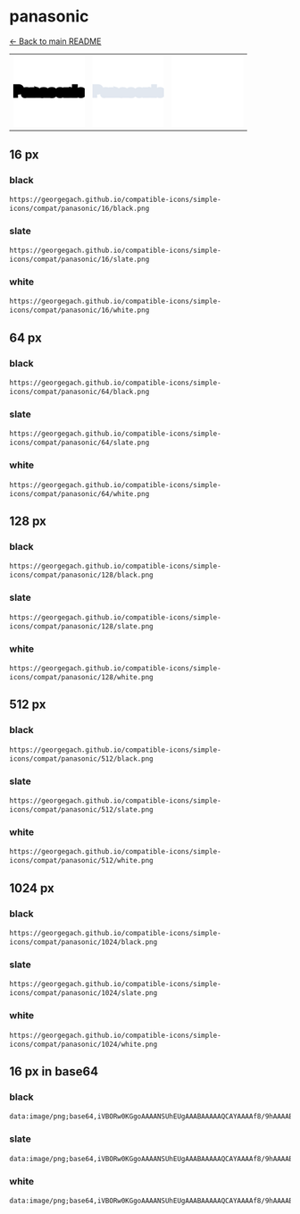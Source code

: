 # panasonic

[← Back to main README](../../README.md)

<table><tr>
  <td><img src="./128/black.png" width="128" alt="panasonic black icon" /></td>
  <td><img src="./128/slate.png" width="128" alt="panasonic slate icon" /></td>
  <td><img src="./128/white.png" width="128" alt="panasonic white icon" /></td>
</tr></table>

## 16 px

### black
```
https://georgegach.github.io/compatible-icons/simple-icons/compat/panasonic/16/black.png
```

### slate
```
https://georgegach.github.io/compatible-icons/simple-icons/compat/panasonic/16/slate.png
```

### white
```
https://georgegach.github.io/compatible-icons/simple-icons/compat/panasonic/16/white.png
```

## 64 px

### black
```
https://georgegach.github.io/compatible-icons/simple-icons/compat/panasonic/64/black.png
```

### slate
```
https://georgegach.github.io/compatible-icons/simple-icons/compat/panasonic/64/slate.png
```

### white
```
https://georgegach.github.io/compatible-icons/simple-icons/compat/panasonic/64/white.png
```

## 128 px

### black
```
https://georgegach.github.io/compatible-icons/simple-icons/compat/panasonic/128/black.png
```

### slate
```
https://georgegach.github.io/compatible-icons/simple-icons/compat/panasonic/128/slate.png
```

### white
```
https://georgegach.github.io/compatible-icons/simple-icons/compat/panasonic/128/white.png
```

## 512 px

### black
```
https://georgegach.github.io/compatible-icons/simple-icons/compat/panasonic/512/black.png
```

### slate
```
https://georgegach.github.io/compatible-icons/simple-icons/compat/panasonic/512/slate.png
```

### white
```
https://georgegach.github.io/compatible-icons/simple-icons/compat/panasonic/512/white.png
```

## 1024 px

### black
```
https://georgegach.github.io/compatible-icons/simple-icons/compat/panasonic/1024/black.png
```

### slate
```
https://georgegach.github.io/compatible-icons/simple-icons/compat/panasonic/1024/slate.png
```

### white
```
https://georgegach.github.io/compatible-icons/simple-icons/compat/panasonic/1024/white.png
```

## 16 px in base64

### black
```
data:image/png;base64,iVBORw0KGgoAAAANSUhEUgAAABAAAAAQCAYAAAAf8/9hAAAABmJLR0QA/wD/AP+gvaeTAAAAfklEQVQ4je3PPwrCYAyG8Z9aC26C6Am8gN6tNxC9htdx8QIidNHRQaGDf766xEmELtKlDwTyJuRNQkf7DLDFAjs8G86tUKPs4YWEKx7IccYkajMcMccNI4yjdxEGh3D8RPqRf+kMG6xRxPYUZ+a4Y4o9ljghwxAV+g1f7vgrbw/mJSYNc2w0AAAAAElFTkSuQmCC
```

### slate
```
data:image/png;base64,iVBORw0KGgoAAAANSUhEUgAAABAAAAAQCAYAAAAf8/9hAAAABmJLR0QA/wD/AP+gvaeTAAAAoElEQVQ4je2QMQ4BUQBE3/ysTUQjEU7gBG7gUA4gEa7hRG5AsGG3srJCQfzRKCQUIgqFV80UM5MM/PkB1nk5XeXlMMuy+tuZYj9a5mUfQOtifwVHCBX4gkhlbY1bmIpAB5gbugEONnWJplFle3cvYAF0H0YM6IV+8gloksTj+KLGwHIKjoGA5VTWGdx2jDMCPUkbRxJJNdBJiuHD5/58lRuYukdOQIebngAAAABJRU5ErkJggg==
```

### white
```
data:image/png;base64,iVBORw0KGgoAAAANSUhEUgAAABAAAAAQCAYAAAAf8/9hAAAABmJLR0QA/wD/AP+gvaeTAAAAf0lEQVQ4je3PMQ6BYRCE4ecXJDqJcAIncAOHcgCJcA0ncgM6SgWJgvhH89FQUEgU3mp3Z2cny58fIMkyyTRJ5wPPLMkYqiRX1DjggjZ26JXZAGsMcUQH3aLt7wc2ZeERgupF/dQ3scAck5JeF62NM/pYYYRt8bRwQuPdt/98kxvN4Cw9I9ktGgAAAABJRU5ErkJggg==
```

